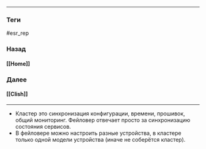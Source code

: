 
---
### Теги
#esr_rep
### Назад
#### [[Home]]
### Далее
#### [[Clish]]
---
- Кластер это синхронизация конфигурации, времени, прошивок, общий мониторинг. Фейловер отвечает просто за синхронизацию состояния сервисов.
- В фейловере можно настроить разные устройства, в кластере только одной модели устройства (иначе не соберётся кластер).

